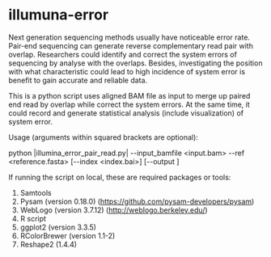 # illumuna-error

Next generation sequencing methods usually have noticeable error rate. Pair-end sequencing can generate reverse complementary read pair with overlap. Researchers could identify and correct the system errors of sequencing by analyse with the overlaps. Besides, investigating the position with what characteristic could lead to high incidence of system error is benefit to gain accurate and reliable data.

This is a python script uses aligned BAM file as input to merge up paired end read by overlap while correct the system errors. At the same time, it could record and generate statistical analysis (include visualization) of system error.


Usage (arguments within squared brackets are optional):
  
  python |illumina_error_pair_read.py| --input_bamfile <input.bam> --ref <reference.fasta> [--index <index.bai>] [--output <output filename>]
  
  
If running the script on local, these are required packages or tools:
1. Samtools 
2. Pysam (version 0.18.0) (https://github.com/pysam-developers/pysam)
3. WebLogo (version 3.7.12) (http://weblogo.berkeley.edu/)
4. R script
5. ggplot2 (version 3.3.5)
6. RColorBrewer (version 1.1-2)
7. Reshape2 (1.4.4)
